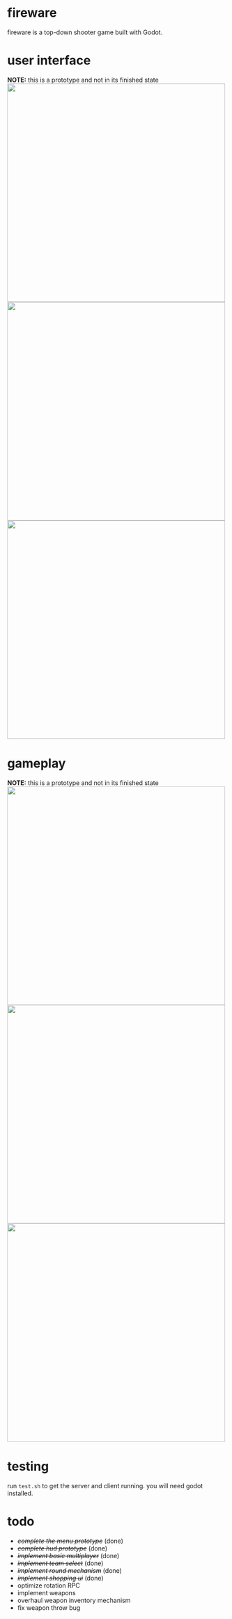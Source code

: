 # fireware

fireware is a top-down shooter game built with Godot.

# user interface
**NOTE:** this is a prototype and not in its finished state<br/>
<img src="https://user-images.githubusercontent.com/57678928/124387380-0e46a900-dce7-11eb-821c-9bd260b72181.png" width="500"><br/>
<img src="https://user-images.githubusercontent.com/57678928/124387393-23bbd300-dce7-11eb-9571-f78087da6ebf.png" width="500"><br/>
<img src="https://user-images.githubusercontent.com/57678928/124387402-3209ef00-dce7-11eb-89aa-9e0449c83e57.png" width="500"><br/>

# gameplay
**NOTE:** this is a prototype and not in its finished state<br/>
<img src="https://user-images.githubusercontent.com/57678928/126489071-f2b7e23e-8926-4cc4-9887-4c19cd78b6ca.png" width="500"><br/>
<img src="https://user-images.githubusercontent.com/57678928/126489304-965837bd-b594-4ac8-87a2-a520ced72562.png" width="500"><br/>
<img src="https://user-images.githubusercontent.com/57678928/126489368-cd3a1e4a-106a-4829-8008-3ce4a831b437.png" width="500"><br/>

# testing
run `test.sh` to get the server and client running. you will need godot installed.

# todo
- ~~_complete the menu prototype_~~ (done)
- ~~_complete hud prototype_~~ (done)
- ~~_implement basic multiplayer_~~ (done)
- ~~_implement team select_~~ (done)
- ~~_implement round mechanism_~~ (done)
- ~~_implement shopping ui_~~ (done)
- optimize rotation RPC
- implement weapons
- overhaul weapon inventory mechanism
- fix weapon throw bug
